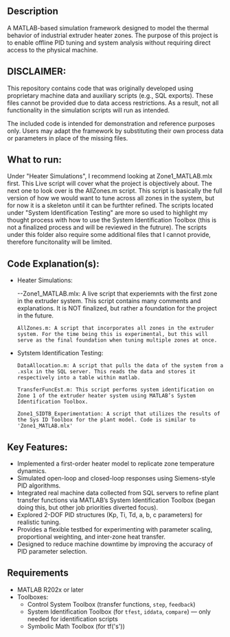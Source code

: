 ## Description
A MATLAB-based simulation framework designed to model the thermal behavior of industrial extruder heater zones. The purpose of this project is to enable offline PID tuning and system analysis without requiring direct access to the physical machine.

## DISCLAIMER:
This repository contains code that was originally developed using proprietary machine data and auxiliary scripts (e.g., SQL exports).
These files cannot be provided due to data access restrictions. As a result, not all functionality in the simulation scripts will run as intended.

The included code is intended for demonstration and reference purposes only. Users may adapt the framework by substituting their own process data or parameters in place of the missing files.

## What to run: 
Under "Heater Simulations", I recommend looking at Zone1_MATLAB.mlx first. This Live script will cover what the project is objectively about. The next one to look over is the AllZones.m script. This script is basically the full version of how we would want to tune across all zones in the system, but for now it is a skeleton until it can be furthter refined. The scripts located under "System Identification Testing" are more so used to highlight my thought process with how to use the System Identification Toolbox (this is not a finalized process and will be reviewed in the futrure). The scripts under this folder also require some additional files that I cannot provide, therefore funcitonality will be limited. 

## Code Explanation(s):

  - Heater Simulations:

    --Zone1_MATLAB.mlx: A live script that experiemnts with the first zone in the extruder system. This script contains many comments and explanations. It is NOT finalized, but rather a foundation for the project in the future.
  
        AllZones.m: A script that incorporates all zones in the extruder system. For the time being this is experimental, but this will serve as the final foundation when tuning multiple zones at once.

  - Sytstem Identification Testing:
  
        DataAllocation.m: A script that pulls the data of the system from a .xslx in the SQL server. This reads the data and stores it respectively into a table within matlab.

        TransferFuncEst.m: This script performs system identification on Zone 1 of the extruder heater system using MATLAB’s System Identification Toolbox.

        Zone1_SIDTB_Experimentation: A script that utilizes the results of the Sys ID Toolbox for the plant model. Code is similar to 'Zone1_MATLAB.mlx'


## Key Features:

- Implemented a first-order heater model to replicate zone temperature dynamics.
- Simulated open-loop and closed-loop responses using Siemens-style PID algorithms.
- Integrated real machine data collected from SQL servers to refine plant transfer functions via MATLAB’s System Identification Toolbox (began doing this, but other job priorities diverted focus).
- Explored 2-DOF PID structures (Kp, Ti, Td, a, b, c parameters) for realistic tuning.
- Provides a flexible testbed for experimenting with parameter scaling, proportional weighting, and inter-zone heat transfer.
- Designed to reduce machine downtime by improving the accuracy of PID parameter selection.

## Requirements
- MATLAB R202x or later
- Toolboxes:
  - Control System Toolbox (transfer functions, `step`, `feedback`)
  - System Identification Toolbox (for `tfest`, `iddata`, `compare`) — only needed for identification scripts
  - Symbolic Math Toolbox (for tf('s'))

